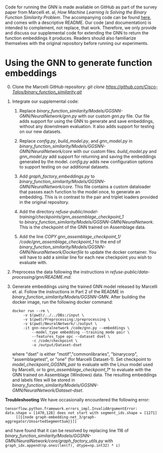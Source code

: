 Code for running the GNN is made available on GitHub as part of the survey paper from 
Marcelli et. al, *How Machine Learning Is Solving the Binary Function Similarity Problem*.
The accompanying code can be found 
[here](https://github.com/Cisco-Talos/binary_function_similarity/tree/main/Models/GGSNN-GMN),
and comes with a descriptive README. Our code (and documentation) is intended to complement, not
replace, that work. Therefore, we only provide and discuss our supplemental code for extending
the GNN to return the function embeddings it produces. Readers should also familiarize themselves 
with the original repository before running our experiments.

# Using the GNN to generate function embeddings

0. Clone the Marcelli GitHub repository: *git clone https://github.com/Cisco-Talos/binary_function_similarity.git*

1. Integrate our supplemental code:
       	          
    1. Replace *binary_function_similarity/Models/GGSNN-GMN/NeuralNetwork/gnn.py* with our custom
       *gnn.py* file. Our file adds support for using the GNN to generate and save embeddings,
       without any downstream evaluation. It also adds support for testing on our new datasets.
       
    2. Replace *config.py*, *build_model.py*, and *gnn_model.py* in 
	   *binary_function_similarity/Models/GGSNN-GMN/NeuralNetwork/core* with our custom files.
       *build_model.py* and *gnn_model.py* add support for returning and saving the embeddings
       generated by the model. *config.py* adds new configuration options to support testing
       on our additional datasets.
       
    3. Add *graph_factory_embeddings.py* to *binary_function_similarity/Models/GGSNN-GMN/NeuralNetwork/core*.
       This file contains a custom dataloader that passes each function to the model once, to 
       generate an embedding. This is in contrast to the pair and triplet loaders provided in the 
       original repository.
       
    4. Add the directory *refuse-public/model-training/checkpoints/gnn_assemblage_checkpoint_1*  
       to *binary_function_similarity/Models/GGSNN-GMN/NeuralNetwork*. This is the checkpoint
       of the GNN trained on Assemblage data.

    5. Add the line *COPY gnn_assemblage_checkpoint_1/ /code/gnn_assemblage_checkpoint_1* to the end of
       *binary_function_similarity/Models/GGSNN-GMN/NeuralNetwork/Dockerfile* to update the docker container.
       You will have to add a similar line for each new checkpoint you wish to evaluate with. 
    
2. Preprocess the data following the instructions in *refuse-public/data-processing/gnn/README.md*. 
      
3. Generate embeddings using the trained GNN model released by Marcelli et. al. Follow the
   instructions in Part 2 of the README in *binary_function_similarity/Models/GGSNN-GMN*. 
   After building the docker image, run the following docker command:
   
   ```
   docker run --rm \
        -v $(pwd)/../../DBs:/input \
        -v $(pwd)/Preprocessing:/preprocessing \
        -v $(pwd)/NeuralNetwork/:/output \
        -it gnn-neuralnetwork /code/gnn.py --embeddings \
            --model_type embedding --training_mode pair \
            --features_type opc --dataset dset \
            -c /code/checkpoint \
            -o /output/Dataset-dset
   ```
   where "dset" is either "motif","commonlibraries", "binarycorp", "assemblagetest", or "one" (for 
   Marcelli Dataset-1). 
   Set checkpoint to *model_checkpoint_GGSNN_pair* to evaluate with the Linux model used by
   Marcelli, or to *gnn_assemblage_checkpoint_1** to evaluate with the GNN trained on 
   Assemblage (Windows) data. The resulting embeddings and labels files will be stored in 
   *binary_function_similarity/Models/GGSNN-GMN/NeuralNetwork/Dataset-dset*.
		
**Troubleshooting** 
We have occasionally encountered the following error:
```
tensorflow.python.framework.errors_impl.InvalidArgumentError: data.shape = [1470,128] does not start with segment_ids.shape = [1271]
	 [[{{node graph-embedding-net_3/graph-aggregator/UnsortedSegmentSum}}]]
```
and have found that it can be resolved by replacing line 116 of 
*binary_function_similarity/Models/GGSNN-GMN/NeuralNetwork/core/graph_factory_utils.py* with
`graph_idx.append(np.ones(len(f), dtype=np.int32) * i)`

